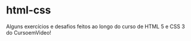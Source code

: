 # html-css

Alguns exercícios e desafios feitos ao longo do curso de HTML 5 e CSS 3 do CursoemVideo!
